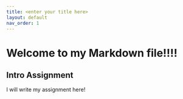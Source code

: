 ```yaml
---
title: <enter your title here>
layout: default
nav_order: 1
---
```


# Welcome to my Markdown file!!!!

## Intro Assignment

I will write my assignment here!

